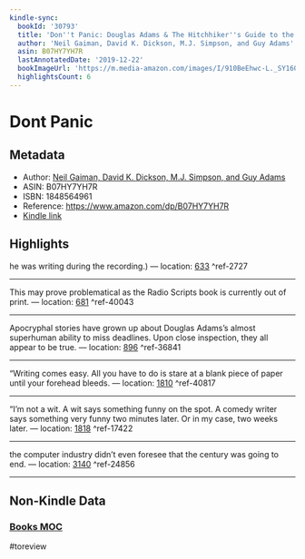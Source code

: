 ```yaml
---
kindle-sync:
  bookId: '30793'
  title: 'Don''t Panic: Douglas Adams & The Hitchhiker''s Guide to the Galaxy'
  author: 'Neil Gaiman, David K. Dickson, M.J. Simpson, and Guy Adams'
  asin: B07HY7YH7R
  lastAnnotatedDate: '2019-12-22'
  bookImageUrl: 'https://m.media-amazon.com/images/I/910BeEhwc-L._SY160.jpg'
  highlightsCount: 6
---
```

# Dont Panic
## Metadata
* Author: [Neil Gaiman, David K. Dickson, M.J. Simpson, and Guy Adams](https://www.amazon.comundefined)
* ASIN: B07HY7YH7R
* ISBN: 1848564961
* Reference: https://www.amazon.com/dp/B07HY7YH7R
* [Kindle link](kindle://book?action=open&asin=B07HY7YH7R)

## Highlights
he was writing during the recording.) — location: [633](kindle://book?action=open&asin=B07HY7YH7R&location=633) ^ref-2727

---
This may prove problematical as the Radio Scripts book is currently out of print. — location: [681](kindle://book?action=open&asin=B07HY7YH7R&location=681) ^ref-40043

---
Apocryphal stories have grown up about Douglas Adams’s almost superhuman ability to miss deadlines. Upon close inspection, they all appear to be true. — location: [896](kindle://book?action=open&asin=B07HY7YH7R&location=896) ^ref-36841

---
“Writing comes easy. All you have to do is stare at a blank piece of paper until your forehead bleeds. — location: [1810](kindle://book?action=open&asin=B07HY7YH7R&location=1810) ^ref-40817

---
“I’m not a wit. A wit says something funny on the spot. A comedy writer says something very funny two minutes later. Or in my case, two weeks later. — location: [1818](kindle://book?action=open&asin=B07HY7YH7R&location=1818) ^ref-17422

---
the computer industry didn’t even foresee that the century was going to end. — location: [3140](kindle://book?action=open&asin=B07HY7YH7R&location=3140) ^ref-24856

---
## Non-Kindle Data
### [Books MOC](Books%20MOC.md)
#toreview
